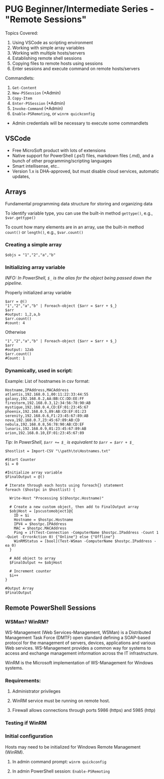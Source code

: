 # PUG Beginner/Intermediate Series - "Remote Sessions"

Topics Covered:
 1. Using VSCode as scripting environment
 2. Working with simple array variables
 3. Working with multiple hosts/servers
 4. Establishing remote shell sessions
 5. Copying files to remote hosts using sessions
 6. Enter sessions and execute command on remote hosts/servers


Commandlets:
 1. `Get-Content`
 2. `New-PSSession` (*Admin)
 3. `Copy-Item`
 4. `Enter-PSSession` (*Admin)
 5. `Invoke-Command` (*Admin)
 6. `Enable-PSRemoting`, or `winrm quickconfig`
* Admin credentials will be necessary to execute some commandlets

## VSCode
- Free MicroSoft product with lots of extensions
- Native support for PowerShell (.ps1) files, markdown files (.md), and a bunch of other programming/scripting languages
- Smart intellisense, etc.. 
- Version 1.x is DHA-approved, but must disable cloud services, automatic updates, 


## Arrays
Fundamental programming data structure for storing and organizing data

To identify variable type, you can use the built-in method `gettype()`, e.g., `$var.gettype()`

To count how many elements are in an array, use the built-in method `count()` or `length()`, e.g., `$var.count()`

### Creating a simple array 
```
$objs = "1","2","a","b"
```

### Initializing array variable

*INFO: In PowerShell, `$_` is the alias for the object being passed down the pipeline.*

Properly initialized array variable
```
$arr = @()
"1","2","a","b" | Foreach-object {$arr = $arr + $_}
$arr
#output: 1,2,a,b
$arr.count()
#count: 4
```
Otherwise  
```
"1","2","a","b" | Foreach-object {$arr = $arr + $_}
$arr 
#output: 12ab
$arr.count()
#Count: 1
```

### Dynamically, used in script: 

Example: List of hostnames in csv format: 

```
Hostname,IPAddress,MACAddress
atlantis,192.168.0.1,00:11:22:33:44:55
galaxy,192.168.0.2,AA:BB:CC:DD:EE:FF
firestorm,192.168.0.3,12:34:56:78:90:AB
mystique,192.168.0.4,CD:EF:01:23:45:67
phoenix,192.168.0.5,89:AB:CD:EF:01:23
serenity,192.168.0.6,F1:23:45:67:89:AB
nova,192.168.0.7,23:45:67:89:AB:CD
nebula,192.168.0.8,56:78:90:AB:CD:EF
lunaris,192.168.0.9,01:23:45:67:89:AB
orion,192.168.0.10,EF:01:23:45:67:89
```

*Tip: In PowerShell, `$arr += $_` is equivalent to `$arr = $arr + $_`*

```
$hostlist = Import-CSV "\\path\to\Hostnames.txt"

#Start Counter
$i = 0 

#Initialize array variable
$FinalOutput = @()

# Iterate through each hosts using foreach{} statement
foreach ($hostpc in $hostlist) {
  
  Write-Host "Processing $($hostpc.Hostname)"

  # Create a new custom object, then add to FinalOutput array
  $objHost = [pscustomobject]@{
    ID = $i
    Hostname = $hostpc.Hostname
    IPV4 = $hostpc.IPAddress
    MAC = $hostpc.MACAddress
    Ping = if(Test-Connection -ComputerName $hostpc.IPaddress -Count 1 -Quiet -ErrorAction 0) {"Online"} else {"Offline"}
    WinRMStatus = [bool](Test-WSman -ComputerName $hostpc.IPaddress -ea 0) 
  }

  # Add object to array
  $FinalOutput += $objHost

  # Increment counter
  $i++
}

#Output Array
$FinalOutput
```

## Remote PowerShell Sessions

### WSMan? WinRM? 

WS-Management (Web Services-Management, WSMan) is a Distributed Management Task Force (DMTF) open standard defining a SOAP-based protocol for the management of servers, devices, applications and various Web services. WS-Management provides a common way for systems to access and exchange management information across the IT infrastructure.

WinRM is the Microsoft implementation of WS-Management for Windows systems.

### Requirements: 

1. Administrator privileges

2. WinRM service must be running on remote host.

3. Firewall allows connections through ports 5986 (https) and 5985 (http)

### Testing if WinRM

### Initial configuration 

Hosts may need to be initialized for Windows Remote Management (WinRM). 

1. In admin command prompt: `winrm quickconfig`

2. In admin PowerShell session: `Enable-PSRemoting`
